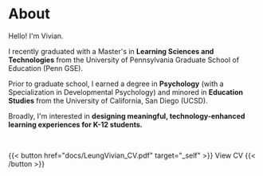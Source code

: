 # About
Hello! I'm Vivian.

I recently graduated with a Master's in **Learning Sciences and Technologies** from the University of Pennsylvania Graduate School of Education (Penn GSE).

Prior to graduate school, I earned a degree in **Psychology** (with a Specialization in Developmental Psychology) and minored in **Education Studies** from the University of California, San Diego (UCSD).

Broadly, I'm interested in **designing meaningful, technology-enhanced learning experiences for K-12 students.**

<br>

{{< button href="docs/LeungVivian_CV.pdf" target="_self" >}}
View CV
{{< /button >}}
